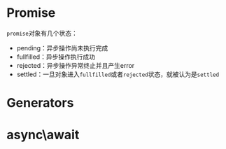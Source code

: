 # Promise
`promise`对象有几个状态：
- pending：异步操作尚未执行完成
- fullfilled：异步操作执行成功
- rejected：异步操作异常终止并且产生error
- settled：一旦对象进入`fullfilled`或者`rejected`状态，就被认为是`settled`

# Generators

# async\await